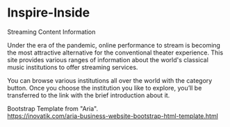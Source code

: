 # Inspire-Inside  
Streaming Content Information  

Under the era of the pandemic, online performance to stream is becoming the most attractive alternative for the conventional theater experience. This site provides various ranges of information about the world's classical music institutions to offer streaming services.  
  
You can browse various institutions all over the world with the category button. Once you choose the institution you like to explore, you’ll be transferred to the link with the brief introduction about it.  
  
  
  
Bootstrap Template from "Aria".  
https://inovatik.com/aria-business-website-bootstrap-html-template.html  

